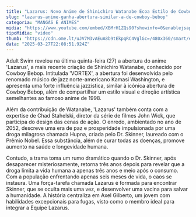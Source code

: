 ```yaml
---
title: "Lazarus: Novo Anime de Shinichiro Watanabe Ecoa Estilo de Cowboy Bebop"
slug: "lazarus-anime-ganha-abertura-similar-a-de-cowboy-bebop"
categoria: "MANGÁS E ANIMES"
midia: "https://www.youtube.com/embed/XBMrH1ZQs90?showinfo=0&enablejsapi=1"
tipoMidia: "video"
thumb: "https://cdn.ome.lt/uJV7M3vAEuA8b9tEkpqRC4VglGc=/480x360/smart/extras/conteudos/Design_sem_nome_-_2025-03-27T182033.113.png"
data: "2025-03-27T22:08:51.924Z"
---
```


Adult Swim revelou na última quinta-feira (27) a abertura do anime 'Lazarus', a mais recente criação de Shinichiro Watanabe, conhecido por Cowboy Bebop. Intitulada 'VORTEX', a abertura foi desenvolvida pelo renomado músico de jazz norte-americano Kamasi Washington, e apresenta uma forte influência jazzística, similar à icônica abertura de Cowboy Bebop, além de compartilhar um estilo visual e direção artística semelhantes ao famoso anime de 1998.

Além da contribuição de Watanabe, 'Lazarus' também conta com a expertise de Chad Stahelski, diretor da série de filmes John Wick, que participa do design das cenas de ação. O enredo, ambientado no ano de 2052, descreve uma era de paz e prosperidade impulsionada por uma droga milagrosa chamada Hupna, criada pelo Dr. Skinner, laureado com o Prêmio Nobel. Essa substância, além de curar todas as doenças, promove aumento na saúde e longevidade humana.

Contudo, a trama toma um rumo dramático quando o Dr. Skinner, após desaparecer misteriosamente, retorna três anos depois para revelar que a droga limita a vida humana a apenas três anos e meio após o consumo. Com a população enfrentando apenas seis meses de vida, o caos se instaura. Uma força-tarefa chamada Lazarus é formada para encontrar Skinner, que se oculta mais uma vez, e desenvolver uma vacina para salvar a humanidade. A história centraliza em Axel Gilberto, um jovem com habilidades excepcionais para fugas, visto como o membro ideal para integrar a Equipe Lazarus.